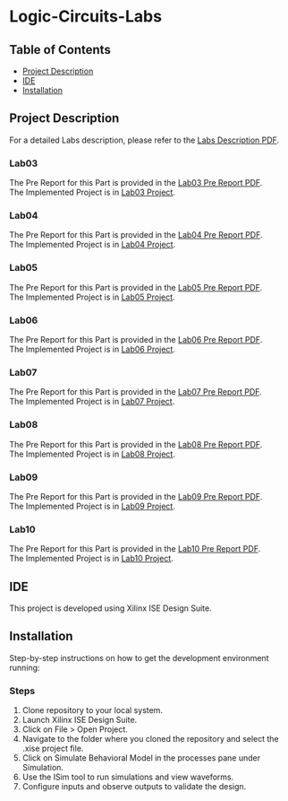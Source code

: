 # Logic-Circuits-Labs

## Table of Contents
- [Project Description](#project-description)
- [IDE](#ide)
- [Installation](#installation)

## Project Description
For a detailed Labs description, please refer to the [Labs Description PDF](./LogicLabManual%20(1).pdf).

### Lab03
The Pre Report for this Part is provided in the [Lab03 Pre Report PDF](./Lab03/پیش%20گزارش%20آزمایش%20۳%20منطقی%20-%20۹۹۳۱۰۶۱.pdf). <br />
The Implemented Project is in [Lab03 Project](./Lab03).

### Lab04
The Pre Report for this Part is provided in the [Lab04 Pre Report PDF](./Lab04/پیش%20گزارش%20آزمایش%20۴%20منطقی%20-%20۹۹۳۱۰۶۱.pdf). <br />
The Implemented Project is in [Lab04 Project](./Lab04).

### Lab05
The Pre Report for this Part is provided in the [Lab05 Pre Report PDF](./Lab05/پیش%20گزارش%20آزمایش%20۵%20منطقی%20-%20۹۹۳۱۰۶۱.pdf). <br />
The Implemented Project is in [Lab05 Project](./Lab05).

### Lab06
The Pre Report for this Part is provided in the [Lab06 Pre Report PDF](./Lab06/پیش%20گزارش%20آزمایش%20۶%20منطقی%20-%20۹۹۳۱۰۶۱.pdf). <br />
The Implemented Project is in [Lab06 Project](./Lab06).

### Lab07
The Pre Report for this Part is provided in the [Lab07 Pre Report PDF](./Lab07/پیش%20گزارش%20آزمایش%20۷%20منطقی%20-%20۹۹۳۱۰۶۱.pdf). <br />
The Implemented Project is in [Lab07 Project](./Lab07).

### Lab08
The Pre Report for this Part is provided in the [Lab08 Pre Report PDF](./Lab08/پیش%20گزارش%20آزمایش%20۸%20منطقی%20-%20۹۹۳۱۰۶۱.pdf). <br />
The Implemented Project is in [Lab08 Project](./Lab08).

### Lab09
The Pre Report for this Part is provided in the [Lab09 Pre Report PDF](./Lab03/پیش%20گزارش%20آزمایش%20۹%20منطقی%20-%20۹۹۳۱۰۶۱.pdf). <br />
The Implemented Project is in [Lab09 Project](./Lab09).

### Lab10
The Pre Report for this Part is provided in the [Lab10 Pre Report PDF](./Lab03/پیش%20گزارش%20آزمایش%20۱۰%20منطقی%20-%20۹۹۳۱۰۶۱.pdf). <br />
The Implemented Project is in [Lab10 Project](./Lab10).

## IDE
This project is developed using Xilinx ISE Design Suite.

## Installation
Step-by-step instructions on how to get the development environment running:

### Steps
1. Clone repository to your local system.
2. Launch Xilinx ISE Design Suite.
3. Click on File > Open Project.
4. Navigate to the folder where you cloned the repository and select the .xise project file.
5. Click on Simulate Behavioral Model in the processes pane under Simulation.
6. Use the ISim tool to run simulations and view waveforms.
7. Configure inputs and observe outputs to validate the design.
